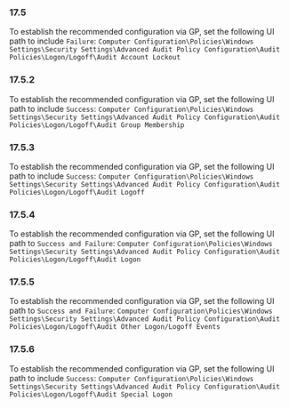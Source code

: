 
### 17.5  
To establish the recommended configuration via GP, set the following UI path to include `Failure`: `Computer Configuration\Policies\Windows Settings\Security Settings\Advanced Audit Policy Configuration\Audit Policies\Logon/Logoff\Audit Account Lockout `
### 17.5.2  
To establish the recommended configuration via GP, set the following UI path to include `Success`: `Computer Configuration\Policies\Windows Settings\Security Settings\Advanced Audit Policy Configuration\Audit Policies\Logon/Logoff\Audit Group Membership `
### 17.5.3  
To establish the recommended configuration via GP, set the following UI path to include `Success`: `Computer Configuration\Policies\Windows Settings\Security Settings\Advanced Audit Policy Configuration\Audit Policies\Logon/Logoff\Audit Logoff `
### 17.5.4  
To establish the recommended configuration via GP, set the following UI path to `Success and Failure`: `Computer Configuration\Policies\Windows Settings\Security Settings\Advanced Audit Policy Configuration\Audit Policies\Logon/Logoff\Audit Logon `
### 17.5.5  
To establish the recommended configuration via GP, set the following UI path to `Success and Failure`: `Computer Configuration\Policies\Windows Settings\Security Settings\Advanced Audit Policy Configuration\Audit Policies\Logon/Logoff\Audit Other Logon/Logoff Events `
### 17.5.6  
To establish the recommended configuration via GP, set the following UI path to include `Success`: `Computer Configuration\Policies\Windows Settings\Security Settings\Advanced Audit Policy Configuration\Audit Policies\Logon/Logoff\Audit Special Logon  `